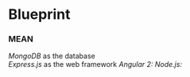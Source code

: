 # Blueprint

### MEAN 

*MongoDB* as the database  
*Express.js* as the web framework
*Angular 2:*
*Node.js:*
